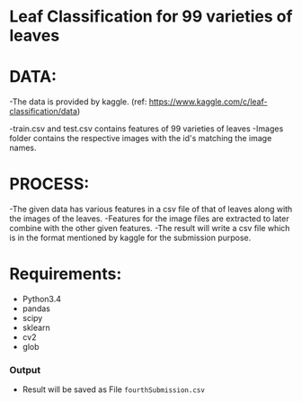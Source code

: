 # Leaf Classification for 99 varieties of leaves

# DATA:
-The data is provided by kaggle. (ref: https://www.kaggle.com/c/leaf-classification/data)

-train.csv and test.csv contains features of 99 varieties of leaves
-Images folder contains the respective images with the id's matching the  image names. 

# PROCESS:
-The given data has various features in a csv file of that of leaves along with the images of the leaves.
-Features for the image files are extracted to later combine with the other given features.
-The result will write a csv file which is in the format mentioned by kaggle for the submission purpose.

# Requirements:
 - Python3.4
 - pandas
 - scipy
 - sklearn
 - cv2
 - glob
 
 ### Output
 - Result will be saved as File  ``` fourthSubmission.csv ```